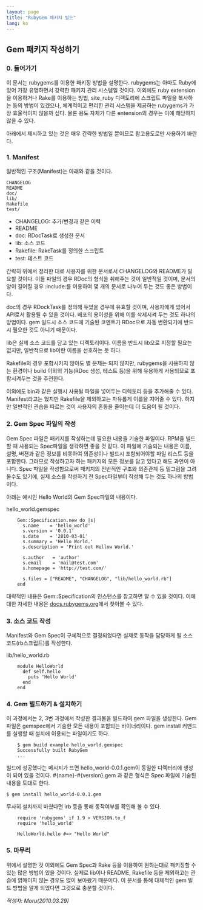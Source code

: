 ```yaml
---
layout: page
title: "RubyGem 패키지 빌드"
lang: ko
---
```


## Gem 패키지 작성하기

### 0. 들어가기

이 문서는 rubygems를 이용한 패키징 방법을 설명한다. rubygems는 아마도 Ruby에 있어 가장 유명하면서 강력한
패키지 관리 시스템일 것이다. 이외에도 ruby extension을 이용하거나 Rake를 이용하는 방법, site\_ruby
디렉토리에 스크립트 파일을 복사하는 등의 방법이 있겠으나, 체계적이고 편리한 관리 시스템을 제공하는 rubygems가 가장
효율적이지 않을까 싶다. 물론 용도 자체가 다른 entension의 경우는 이에 해당하지 않을 수 있다.

아래에서 제시하고 있는 것은 매우 간략한 방법일 뿐이므로 참고용도로만 사용하기 바란다.

### 1. Manifest

일반적인 구조(Manifest)는 아래와 같을 것이다.

    CHANGELOG
    README
    doc/
    lib/
    Rakefile
    test/

* CHANGELOG: 추가/변경과 같은 이력
* README
* doc: RDocTask로 생성한 문서
* lib: 소스 코드
* Rakefile: RakeTask를 정의한 스크립트
* test: 테스트 코드

간략히 위에서 정리한 대로 사용자를 위한 문서로서 CHANGELOG와 README가 필요할 것이다. 이들 파일의 경우 RDoc의
형식을 취해주는 것이 일반적일 것이며, 문서의 양이 길어질 경우 :include:를 이용하여 몇 개의 문서로 나누어 두는 것도
좋은 방법이다.

doc의 경우 RDockTask를 정의해 두었을 경우에 유효할 것이며, 사용자에게 있어서 API로서 활용될 수 있을 것이다.
배포의 용이성을 위해 이를 삭제시켜 두는 것도 하나의 방법이다. gem 빌드시 소스 코드에 기술된 코멘트가 RDoc으로 자동
변환되기에 반드시 필요한 것도 아니기 때문이다.

lib은 실제 소스 코드를 담고 있는 디렉토리이다. 이름을 반드시 lib으로 지정할 필요는 없지만, 일반적으로 lib이란 이름을
선호하는 듯 하다.

Rakefile의 경우 포함시키지 않아도 별 문제는 되지 않지만, rubygems을 사용하지 않는 환경이나 build 이외의
기능(RDoc 생성, 테스트 등)을 위해 유용하게 사용되므로 포함시켜두는 것을 추천한다.

이외에도 bin과 같은 실행시 사용될 파일을 넣어두는 디렉토리 등을 추가해줄 수 있다. Manifest라고는 했지만
Rakefile을 제외하고는 자유롭게 이름을 지어줄 수 있다. 하지만 일반적인 관습을 따르는 것이 사용자의 혼동을 줄이는데 더
도움이 될 것이다.

### 2. Gem Spec 파일의 작성

Gem Spec 파일은 패키지를 작성하는데 필요한 내용을 기술한 파일이다. RPM을 빌드할 때 사용되는 Spec파일을 생각하면
좋을 것 같다. 이 파일에 기술되는 내용은 이름, 설명, 버젼과 같은 정보를 비롯하여 의존성이나 빌드시 포함되어야할 파일 리스트
등을 포함한다. 그러므로 작성하고자 하는 패키지의 모든 정보를 담고 있다고 해도 과언이 아니다. Spec 파일을 작성함으로써
패키지의 전반적인 구조와 의존관계 등 밑그림을 그려둘수도 있기에, 실제 소스를 작성하기 전 Spec파일부터 작성해 두는 것도
하나의 방법이다.

아래는 예시인 Hello World의 Gem Spec파일의 내용이다.

hello\_world.gemspec

        Gem::Specification.new do |s|
          s.name    = 'hello_world'
          s.version = '0.0.1'
          s.date    = '2010-03-01'
          s.summary = 'Hello World.'
          s.description = 'Print out Hellow World.'
    
          s.author   = 'author'
          s.email    = 'mail@test.com'
          s.homepage = 'http://test.com/'
    
          s.files = ["README", "CHANGELOG", "lib/hello_world.rb"]
        end

대략적인 내용은 Gem::Specification의 인스턴스를 참고하면 알 수 있을 것이다. 이에 대한 자세한 내용은
[docs.rubygems.org][1]에서 찾아볼 수 있다.

### 3. 소스 코드 작성

Manifest와 Gem Spec이 구체적으로 결정되었다면 실제로 동작을 담당하게 될 소스 코드(rb스크립트)를 작성한다.

lib/hello\_world.rb

        module HelloWorld
          def self.hello
            puts 'Hello World'
          end
        end

### 4. Gem 빌드하기 &amp; 설치하기

이 과정에서는 2, 3번 과정에서 작성한 결과물을 빌드하여 gem 파일을 생성한다. Gem 파일은 gemspec에서 기술한 모든
내용이 포함되는 바이너리이다. gem install 커맨드를 실행할 때 설치에 이용되는 파일이기도 하다.

        $ gem build example hello_world.gemspec
        Successfully built RubyGem
        ...

빌드에 성공했다는 메시지가 뜨면 hello\_world-0.0.1.gem이 동일한 디렉터리에 생성이 되어 있을 것이다.
#\{name}-#\{version}.gem 과 같은 형식은 Spec 파일에 기술된 내용을 토대로 한다.

    $ gem install hello_world-0.0.1.gem

무사히 설치까지 마쳤다면 irb 등을 통해 동작여부를 확인해 볼 수 있다.

        require 'rubygems' if 1.9 > VERSION.to_f
        require 'hello_world'
    
        HelloWorld.hello #=> "Hello World"

### 5. 마무리

위에서 설명한 것 이외에도 Gem Spec과 Rake 등을 이용하여 원하는대로 패키징할 수 있는 많은 방법이 있을 것이다. 실제로
lib이나 README, Rakefile 등을 제외하고는 관습에 얽매이지 않는 경우도 많이 보아왔기 때문이다. 이 문서를 통해
대체적인 gem 빌드 방법을 알게 되었다면 그것으로 충분할 것이다.

*작성자: Moru(2010.03.29)*



[1]: http://docs.rubygems.org/read/chapter/20#page85 
